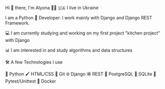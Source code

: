 Hi 👋 there, I'm Alyona 👱‍♀️
🇺🇦 I live in Ukraine

I am a Python 🐍  Developer. I work mainly with Django and Django REST Framework.

💻 I am currently studying and working on my first project  "kitchen project"  with Django

📊 I am interested in and study algorithms and data structures

🛠️ A few Technologies I use

🐍 Python  🖌️ HTML/CSS  🔗 Git  🌐 Django 🕸️ REST  🐘 PostgreSQL  📔 SQLite 🔧 Pytest/Unittest  🐳 Docker
 
